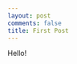 ```yaml
---
layout: post
comments: false
title: First Post
---
```



<div class="message">
  Hello!
</div>


